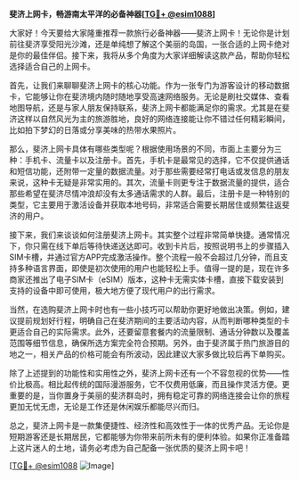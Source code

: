 **斐济上网卡，畅游南太平洋的必备神器[[TG💪+ @esim1088](https://t.me/s/esim1088)]**

大家好！今天要给大家隆重推荐一款旅行必备神器——斐济上网卡！无论你是计划前往斐济享受阳光沙滩，还是单纯想了解这个美丽的岛国，一张合适的上网卡绝对是你的最佳伴侣。接下来，我将从多个角度为大家详细解读这款产品，帮助你轻松选择适合自己的上网卡。

首先，让我们来聊聊斐济上网卡的核心功能。作为一张专门为游客设计的移动数据卡，它能够让你在斐济境内随时随地享受高速网络服务。无论是刷社交媒体、查看地图导航，还是与家人朋友保持联系，斐济上网卡都能满足你的需求。尤其是在斐济这样以自然风光为主的旅游胜地，良好的网络连接能让你不错过任何精彩瞬间，比如拍下梦幻的日落或分享美味的热带水果照片。

那么，斐济上网卡具体有哪些类型呢？根据使用场景的不同，市面上主要分为三种：手机卡、流量卡以及注册卡。首先，手机卡是最常见的选择，它不仅提供通话和短信功能，还附带一定量的数据流量。对于那些需要经常打电话或发信息的朋友来说，这种卡无疑是非常实用的。其次，流量卡则更专注于数据流量的提供，适合那些希望在斐济尽情冲浪却没有太多通话需求的人群。最后，注册卡是一种特别的类型，它主要用于激活设备并获取本地号码，非常适合需要长期居住或频繁往返斐济的用户。

接下来，我们来谈谈如何注册斐济上网卡。其实整个过程非常简单快捷。通常情况下，你只需在线下单后等待快递送达即可。收到卡片后，按照说明书上的步骤插入SIM卡槽，并通过官方APP完成激活操作。整个流程一般不会超过几分钟，而且支持多种语言界面，即使是初次使用的用户也能轻松上手。值得一提的是，现在许多商家还推出了电子SIM卡（eSIM）版本，这种卡无需实体卡槽，直接下载安装到支持的设备中即可使用，极大地方便了现代用户的出行需求。

当然，在选购斐济上网卡时也有一些小技巧可以帮助你更好地做出决策。例如，建议提前规划好行程，明确自己在斐济期间的主要活动内容，从而判断哪种类型的卡更适合自己的实际需求。此外，还要留意套餐内的流量限制、通话分钟数以及覆盖范围等细节信息，确保所选方案完全符合预期。另外，由于斐济属于热门旅游目的地之一，相关产品的价格可能会有所波动，因此建议大家多做比较后再下单购买。

除了上述提到的功能性和实用性之外，斐济上网卡还有一个不容忽视的优势——性价比极高。相比起传统的国际漫游服务，它不仅费用低廉，而且操作灵活方便。更重要的是，当你置身于美丽的斐济群岛时，拥有稳定可靠的网络连接会让你的旅程更加无忧无虑，无论是工作还是休闲娱乐都能尽兴而归。

总之，斐济上网卡是一款集便捷性、经济性和高效性于一体的优秀产品。无论你是短期游客还是长期居民，它都能够为你带来前所未有的便利体验。如果你正准备踏上这片迷人的土地，请务必考虑为自己配备一张优质的斐济上网卡吧！

[[TG💪+ @esim1088](https://t.me/s/esim1088) ![Image](https://i.postimg.cc/4NQfJmqS/Snipaste-2025-05-13-00-14-12.png)]